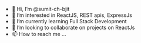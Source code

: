 - 👋 Hi, I’m @sumit-ch-bjit
- 👀 I’m interested in ReactJS, REST apis, ExpressJs
- 🌱 I’m currently learning Full Stack Development
- 💞️ I’m looking to collaborate on projects on ReactJs
- 📫 How to reach me ...

<!---
sumit-ch-bjit/sumit-ch-bjit is a ✨ special ✨ repository because its `README.md` (this file) appears on your GitHub profile.
You can click the Preview link to take a look at your changes.
--->
